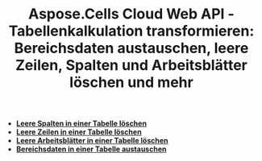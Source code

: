 ﻿---
title: "Aspose.Cells Cloud Web API - Tabellenkalkulation transformieren: Bereichsdaten austauschen, leere Zeilen, Spalten und Arbeitsblätter löschen und mehr"
second_title: Documen
ArticleTitle: "Transform Spreadsheet: Swap Range Data, Delete Empty Rows, Columns, and Worksheets, and more"
linktitle: Transformieren
type: docs
url: /de/transform/
keywords: Aspose.Cells Cloud REST API, Transform Spreadsheet, Remove Empty Rows, Remove Empty Columns, Delete Worksheet
description: Erfahren Sie, wie Sie Tabellenkalkulationen effizient transformieren, indem Sie leere Zeilen, Spalten und Arbeitsblätter mit Aspose.Cells Cloud REST API löschen
weight: 40
kwords: Excel, Office Cloud, REST, Tabellenkalkulationstransformation
---
- **[Leere Spalten in einer Tabelle löschen](https://docs.aspose.cloud/cells/delete-spreadsheet-blank-columns/)**
- **[Leere Zeilen in einer Tabelle löschen](https://docs.aspose.cloud/cells/delete-spreadsheet-blank-rows/)**
- **[Leere Arbeitsblätter in einer Tabelle löschen](https://docs.aspose.cloud/cells/delete-spreadsheet-blank-worksheets/)**
- **[Bereichsdaten in einer Tabelle austauschen](https://docs.aspose.cloud/cells/swap-range/)**
